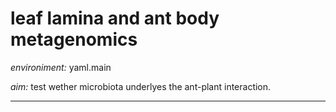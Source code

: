 # leaf lamina and ant body metagenomics


*environiment:* yaml.main


*aim:* test wether microbiota underlyes the ant-plant interaction.


---



